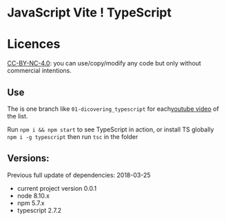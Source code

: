# JavaScript Vite ! TypeScript

# Licences

 [CC-BY-NC-4.0](https://creativecommons.org/licenses/by-nc/4.0/): you can use/copy/modify any code but only without commercial intentions. 


## Use
The is one branch like `01-dicovering_typescript` for each[youtube video](https://www.youtube.com/playlist?list=PLoodjd4heb-TTBLX3KDqLZR6tG5qh5FhJ) of the list.


Run `npm i && npm start` to see TypeScript in action, or install TS globally `npm i -g typescript` then run `tsc` in the folder

## Versions:

Previous full update of dependencies: 2018-03-25
* current project version 0.0.1
* node 8.10.x
* npm 5.7.x
* typescript 2.7.2
